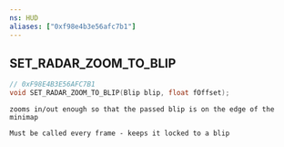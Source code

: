 ```yaml
---
ns: HUD
aliases: ["0xf98e4b3e56afc7b1"]
---
```

## SET_RADAR_ZOOM_TO_BLIP

```c
// 0xF98E4B3E56AFC7B1
void SET_RADAR_ZOOM_TO_BLIP(Blip blip, float fOffset);
```

```
zooms in/out enough so that the passed blip is on the edge of the minimap

Must be called every frame - keeps it locked to a blip
```
